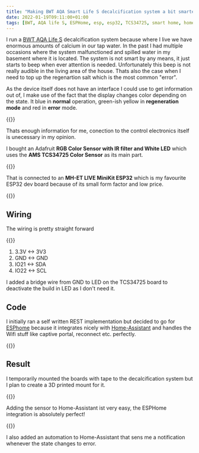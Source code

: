 ```yaml
---
title: "Making BWT AQA Smart Life S decalcification system a bit smarter"
date: 2022-01-19T09:11:00+01:00
tags: [BWT, AQA life S, ESPHome, esp, esp32, TCS34725, smart home, home-assistant]
---
```


I run a [BWT AQA Life S](https://www.bwt.com/de-at/shop/AQA-life/82016) decalcification system because where I live we have enormous amounts of calcium in our tap water.
In the past I had multiple occasions where the system malfunctioned and spilled water in my basement where it is located.
The system is not smart by any means, it just starts to beep when ever attention is needed. Unfortunately this beep is not really audible in the living area of the house.
Thats also the case when I need to top up the regenartion salt which is the most common "error".

<!--more-->

As the device itself does not have an interface I could use to get information out of, I make use of the fact that the display changes color depending on the state.
It blue in **normal** operation, green-ish yellow in **regeneration mode** and red in **error** mode.

{{<thumbnail width="400x" src="bwt-aqa-life-s.jpg" alt="BWT AQA Life S" caption="Image from Selfio.de" link="https://www.selfio.de/media/image/9a/c7/a4/wasseraufbereitung-enthaertungsanlage-bwt-aqa_live_s-selfio-11316-1-magento_600x600.jpg">}}

Thats enough information for me, conection to the control electronics itself is unecessary in my opinion.

I bought an Adafruit **RGB Color Sensor with IR filter and White LED** which uses the **AMS TCS34725 Color Sensor** as its main part.

{{<thumbnail width="400x" src="adafruit-tcs34725.jpg" alt="Adafruit TCS34725 board" caption="Image from AliExpress" link="https://de.aliexpress.com/item/32756859926.html">}}

That is connected to an **MH-ET LIVE MiniKit ESP32** which is my favourite ESP32 dev board because of its small form factor and low price.

{{<thumbnail width="400x" src="MH-ET-LIVE-D1-Mini-ESP32.jpg" alt="MH-ET LIVE MiniKit ESP32 board" caption="Image from AliExpress" link="https://de.aliexpress.com/item/1005003696879715.html">}}

## Wiring

The wiring is pretty straight forward


{{<thumbnail width="400x" src="wiring.jpg" alt="wiring" >}}

 1. 3.3V <-> 3V3
 2. GND <-> GND
 3. IO21 <-> SDA
 4. IO22 <-> SCL

 I added a bridge wire from GND to LED on the TCS34725 board to deactivate the build in LED as I don't need it.

 ## Code

 I initially ran a self written REST implementation but decided to go for [ESPhome](esphome.io/) because it integrates nicely with [Home-Assistant](home-assistant.io/) and handles the Wifi stuff like captive portal, reconnect etc. perfectly.

 {{<github repo="bouni/esphome-bwt-sensor" file="bwt.yaml" lang="yaml" >}}

 ## Result

 I temporarily mounted the boards with tape to the decalcification system but I plan to create a 3D printed mount for it.

{{<thumbnail width="400x" src="bwt-sensor-setup.png" alt="setup" >}}

Adding the sensor to Home-Assistant ist very easy, the ESPHome integration is absolutely perfect!

{{<thumbnail width="400x" src="bwt-ha.png" alt="Home Assistant card" >}}

I also added an automation to Home-Assistant that sens me a notification whenever the state changes to error.

